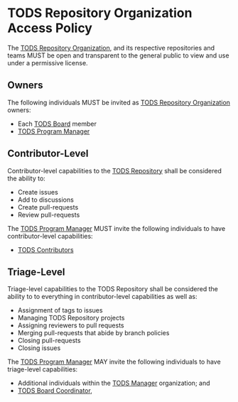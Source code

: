 # TODS Repository Organization Access Policy

The [TODS Repository Organization][repository-organization], and its respective repositories and teams MUST be open and transparent to the general public to view and use under a permissive license.

## Owners

The following individuals MUST be invited as [TODS Repository Organization][repository-organization] owners:

- Each [TODS Board][board] member
- [TODS Program Manager][program-manager]

## Contributor-Level

Contributor-level capabilities to the [TODS Repository][repository] shall be considered the ability to:

- Create issues
- Add to discussions
- Create pull-requests
- Review pull-requests

The [TODS Program Manager][program-manager] MUST invite the following individuals to have contributor-level capabilities:

- [TODS Contributors][contributor]

## Triage-Level

Triage-level capabilities to the TODS Repository shall be considered the ability to to everything in contributor-level capabilities as well as:

- Assignment of tags to issues
- Managing TODS Repository projects
- Assigning reviewers to pull requests
- Merging pull-requests that abide by branch policies
- Closing pull-requests
- Closing issues

The [TODS Program Manager][program-manager] MAY invite the following individuals to have triage-level capabilities:

- Additional individuals within the [TODS Manager][manager] organization; and
- [TODS Board Coordinator][board-coordinator],

[program-manager]: ../governance.md#tods-program-manager
[manager]: ../governance.md#tods-manager
[board-coordinator]: ../governance.md#tods-board-coordinator
[repository]: ../governance.md#tods-repository
[repository-organization]: ../governance.md#tods-repository-organization
[contributor]: ../governance.md#tods-contributor
[board]: ../governance.md#tods-board-of-directors

